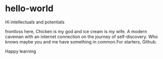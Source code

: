 # hello-world
Hi intellectuals and potentials


frontloss here, Chicken is my god and ice cream is my wife. A modern caveman with an internet connection on the journey of self-discovery. Who knows maybe you and me have something in common.For starters, Github.   

Happy learning

